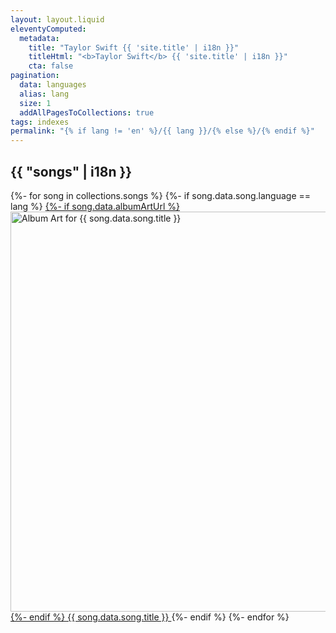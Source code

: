 ```yaml
---
layout: layout.liquid
eleventyComputed:
  metadata:
    title: "Taylor Swift {{ 'site.title' | i18n }}"
    titleHtml: "<b>Taylor Swift</b> {{ 'site.title' | i18n }}"
    cta: false
pagination:
  data: languages
  alias: lang
  size: 1
  addAllPagesToCollections: true
tags: indexes
permalink: "{% if lang != 'en' %}/{{ lang }}/{% else %}/{% endif %}"
---
```

## {{ "songs" | i18n }}

<div class="demo-inline song-chooser">
{%- for song in collections.songs %}
  {%- if song.data.song.language == lang %}
    <a href="{{ song.url }}">
    {%- if song.data.albumArtUrl %}
      <img src="{{ song.data.albumArtUrl }}" width="640" height="640" alt="Album Art for {{ song.data.song.title }}">
    {%- endif %}
    {{ song.data.song.title }}
    </a>
  {%- endif %}
{%- endfor %}
</div>
